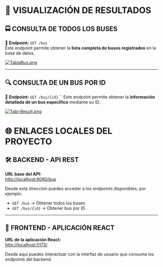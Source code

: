
# 📄 VISUALIZACIÓN DE RESULTADOS

## 🚍 CONSULTA DE TODOS LOS BUSES

**🧭 Endpoint:** `GET /bus`  
Este endpoint permite obtener la **lista completa de buses registrados** en la base de datos.

[![TablaBus.png](https://i.postimg.cc/Dzqbgs2s/TablaBus.png)](https://postimg.cc/8Fz5k7fP)


---

## 🔍 CONSULTA DE UN BUS POR ID

**🧭 Endpoint:** `GET /bus/{id}`  ``
Este endpoint permite obtener la **información detallada de un bus específico** mediante su ID.

[![Tabl-Result.png](https://i.postimg.cc/WbkpgVpq/Tabl-Result.png)](https://postimg.cc/crdNGVnd)


# 🌐 ENLACES LOCALES DEL PROYECTO

## 🛠️ BACKEND - API REST

**URL base del API:**  
[http://localhost:8080/bus](http://localhost:8080/bus)

Desde esta dirección puedes acceder a los endpoints disponibles, por ejemplo:

- `GET /bus` → Obtener todos los buses
- `GET /bus/{id}` → Obtener bus por ID

---

## 🎯 FRONTEND - APLICACIÓN REACT

**URL de la aplicación React:**  
[http://localhost:5173/](http://localhost:5173/)

Desde aquí puedes interactuar con la interfaz de usuario que consume los endpoints del backend.
